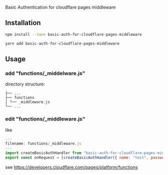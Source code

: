 Basic Authentication for cloudflare pages middleware

## Installation

```sh
npm install --save basic-auth-for-cloudflare-pages-middleware
```

```sh
yarn add basic-auth-for-cloudflare-pages-middleware
```

## Usage

### add "functions/\_middelware.js"

directory structure:

```
├── ...
├── functions
| └── _middleware.js
└── ...
```

### edit "functions/\_middleware.js"

like

```js
---
filename: functions/_middleware.js
---
import createBasicAuthHandler from "basic-auth-for-cloudflare-pages-middleware";
export const onRequest = [createBasicAuthHandler({ name: "test", password: "test" })];
```

see https://developers.cloudflare.com/pages/platform/functions
